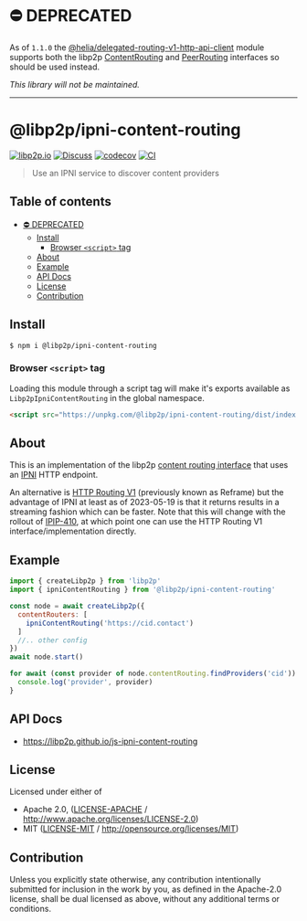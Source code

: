 # ⛔️ DEPRECATED

As of `1.1.0` the [@helia/delegated-routing-v1-http-api-client](https://www.npmjs.com/package/@helia/delegated-routing-v1-http-api-client) module supports both the libp2p [ContentRouting](https://libp2p.github.io/js-libp2p/interfaces/_libp2p_interface.content_routing.ContentRouting.html) and [PeerRouting](https://libp2p.github.io/js-libp2p/interfaces/_libp2p_interface.peer_routing.PeerRouting.html) interfaces so should be used instead.

_This library will not be maintained._

---

# @libp2p/ipni-content-routing <!-- omit in toc -->

[![libp2p.io](https://img.shields.io/badge/project-libp2p-yellow.svg?style=flat-square)](http://libp2p.io/)
[![Discuss](https://img.shields.io/discourse/https/discuss.libp2p.io/posts.svg?style=flat-square)](https://discuss.libp2p.io)
[![codecov](https://img.shields.io/codecov/c/github/libp2p/js-ipni-content-routing.svg?style=flat-square)](https://codecov.io/gh/libp2p/js-ipni-content-routing)
[![CI](https://img.shields.io/github/actions/workflow/status/libp2p/js-ipni-content-routing/js-test-and-release.yml?branch=main\&style=flat-square)](https://github.com/libp2p/js-ipni-content-routing/actions/workflows/js-test-and-release.yml?query=branch%3Amain)

> Use an IPNI service to discover content providers

## Table of contents <!-- omit in toc -->

- [⛔️ DEPRECATED](#️-deprecated)
  - [Install](#install)
    - [Browser `<script>` tag](#browser-script-tag)
  - [About](#about)
  - [Example](#example)
  - [API Docs](#api-docs)
  - [License](#license)
  - [Contribution](#contribution)

## Install

```console
$ npm i @libp2p/ipni-content-routing
```

### Browser `<script>` tag

Loading this module through a script tag will make it's exports available as `Libp2pIpniContentRouting` in the global namespace.

```html
<script src="https://unpkg.com/@libp2p/ipni-content-routing/dist/index.min.js"></script>
```

## About

This is an implementation of the libp2p [content routing interface](https://libp2p.github.io/js-libp2p-interfaces/interfaces/_libp2p_interface_content_routing.ContentRouting.html) that uses an [IPNI](https://github.com/ipni/specs) HTTP endpoint.

An alternative is [HTTP Routing V1](https://github.com/libp2p/js-reframe-content-routing) (previously known as Reframe) but the advantage of IPNI at least as of 2023-05-19 is that it returns results in a streaming fashion which can be faster.  Note that this will change with the rollout of [IPIP-410](https://github.com/ipfs/specs/pull/410), at which point one can use the HTTP Routing V1 interface/implementation directly.

## Example

```js
import { createLibp2p } from 'libp2p'
import { ipniContentRouting } from '@libp2p/ipni-content-routing'

const node = await createLibp2p({
  contentRouters: [
    ipniContentRouting('https://cid.contact')
  ]
  //.. other config
})
await node.start()

for await (const provider of node.contentRouting.findProviders('cid')) {
  console.log('provider', provider)
}
```

## API Docs

- <https://libp2p.github.io/js-ipni-content-routing>

## License

Licensed under either of

- Apache 2.0, ([LICENSE-APACHE](LICENSE-APACHE) / <http://www.apache.org/licenses/LICENSE-2.0>)
- MIT ([LICENSE-MIT](LICENSE-MIT) / <http://opensource.org/licenses/MIT>)

## Contribution

Unless you explicitly state otherwise, any contribution intentionally submitted for inclusion in the work by you, as defined in the Apache-2.0 license, shall be dual licensed as above, without any additional terms or conditions.
